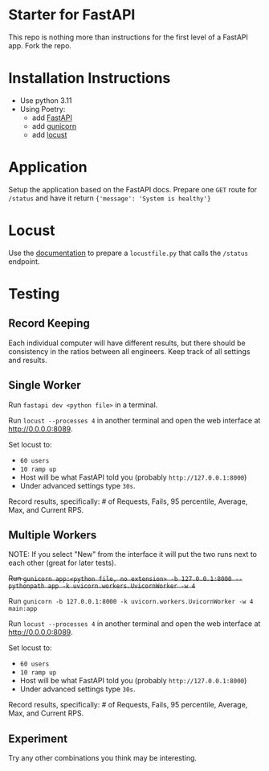 # Starter for FastAPI
This repo is nothing more than instructions for the first level of a FastAPI app. Fork the repo.

# Installation Instructions
- Use python 3.11
- Using Poetry:
  - add [FastAPI](https://github.com/tiangolo/fastapi)
  - add [gunicorn](https://github.com/benoitc/gunicorn)
  - add [locust](https://github.com/locustio/locust)

# Application
Setup the application based on the FastAPI docs. Prepare one `GET` route for `/status` and have it return `{'message': 'System is healthy'}`

# Locust
Use the [documentation](https://docs.locust.io/en/stable/quickstart.html) to prepare a `locustfile.py` that calls the `/status` endpoint.

# Testing
## Record Keeping
Each individual computer will have different results, but there should be consistency in the ratios between all engineers. Keep track of all settings and results.

## Single Worker
Run `fastapi dev <python file>` in a terminal.

Run `locust --processes 4` in another terminal and open the web interface at http://0.0.0.0:8089.

Set locust to:
- `60 users`
- `10 ramp up`
- Host will be what FastAPI told you (probably `http://127.0.0.1:8000`)
- Under advanced settings type `30s`.

Record results, specifically: # of Requests, Fails, 95 percentile, Average, Max, and Current RPS.

## Multiple Workers
NOTE: If you select "New" from the interface it will put the two runs next to each other (great for later tests).

~~Run `gunicorn app:<python file, no extension> -b 127.0.0.1:8000 --pythonpath app -k uvicorn.workers.UvicornWorker -w 4`~~

Run `gunicorn -b 127.0.0.1:8000 -k uvicorn.workers.UvicornWorker -w 4 main:app`

Run `locust --processes 4` in another terminal and open the web interface at http://0.0.0.0:8089.

Set locust to:
- `60 users`
- `10 ramp up`
- Host will be what FastAPI told you (probably `http://127.0.0.1:8000`)
- Under advanced settings type `30s`.

Record results, specifically: # of Requests, Fails, 95 percentile, Average, Max, and Current RPS.

## Experiment
Try any other combinations you think may be interesting.
